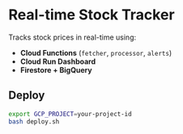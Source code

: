# Real-time Stock Tracker

Tracks stock prices in real-time using:
- **Cloud Functions** (`fetcher`, `processor`, `alerts`)
- **Cloud Run Dashboard**
- **Firestore + BigQuery**

## Deploy
```bash
export GCP_PROJECT=your-project-id
bash deploy.sh
